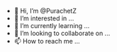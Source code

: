 - 👋 Hi, I’m @PurachetZ
- 👀 I’m interested in ...
- 🌱 I’m currently learning ...
- 💞️ I’m looking to collaborate on ...
- 📫 How to reach me ...

<!---
PurachetZ/PurachetZ is a ✨ special ✨ repository because its `README.md` (this file) appears on your GitHub profile.
You can click the Preview link to take a look at your changes.
--->
